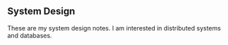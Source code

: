 ## System Design

These are my system design notes. I am interested in distributed systems and databases.